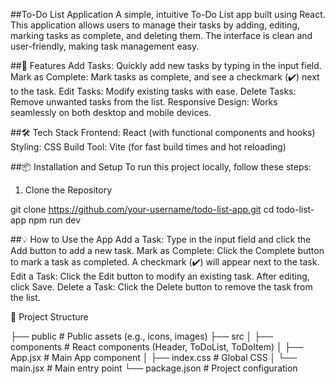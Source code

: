 ##To-Do List Application
A simple, intuitive To-Do List app built using React. This application allows users to manage their tasks by adding, editing, marking tasks as complete, and deleting them. The interface is clean and user-friendly, making task management easy.


##🚀 Features
Add Tasks: Quickly add new tasks by typing in the input field.
Mark as Complete: Mark tasks as complete, and see a checkmark (✔️) next to the task.
Edit Tasks: Modify existing tasks with ease.
Delete Tasks: Remove unwanted tasks from the list.
Responsive Design: Works seamlessly on both desktop and mobile devices.

##🛠️ Tech Stack
Frontend: React (with functional components and hooks)
Styling: CSS
Build Tool: Vite (for fast build times and hot reloading)

##📦 Installation and Setup
To run this project locally, follow these steps:

1. Clone the Repository

git clone https://github.com/your-username/todo-list-app.git
cd todo-list-app
npm run dev

##💡 How to Use the App
Add a Task: Type in the input field and click the Add button to add a new task.
Mark as Complete: Click the Complete button to mark a task as completed. A checkmark (✔️) will appear next to the task.
Edit a Task: Click the Edit button to modify an existing task. After editing, click Save.
Delete a Task: Click the Delete button to remove the task from the list.

🔧 Project Structure

├── public              # Public assets (e.g., icons, images)
├── src
│   ├── components      # React components (Header, ToDoList, ToDoItem)
│   ├── App.jsx         # Main App component
│   ├── index.css       # Global CSS
│   └── main.jsx        # Main entry point
└── package.json        # Project configuration
